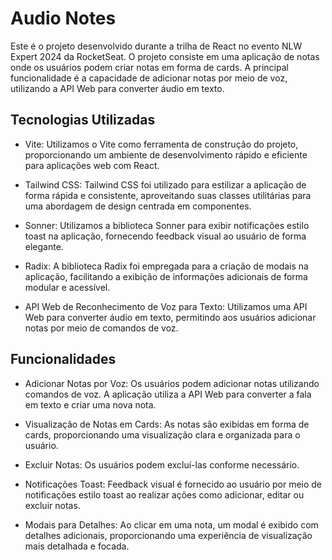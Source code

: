 <h1>Audio Notes</h1>
Este é o projeto desenvolvido durante a trilha de React no evento NLW Expert 2024 da RocketSeat. O projeto consiste em uma aplicação de notas onde os usuários podem criar notas em forma de cards. A principal funcionalidade é a capacidade de adicionar notas por meio de voz, utilizando a API Web para converter áudio em texto.

<h2>Tecnologias Utilizadas</h2>

- Vite: Utilizamos o Vite como ferramenta de construção do projeto, proporcionando um ambiente de desenvolvimento rápido e eficiente para aplicações web com React.

- Tailwind CSS: Tailwind CSS foi utilizado para estilizar a aplicação de forma rápida e consistente, aproveitando suas classes utilitárias para uma abordagem de design centrada em componentes.

- Sonner: Utilizamos a biblioteca Sonner para exibir notificações estilo toast na aplicação, fornecendo feedback visual ao usuário de forma elegante.

- Radix: A biblioteca Radix foi empregada para a criação de modais na aplicação, facilitando a exibição de informações adicionais de forma modular e acessível.
- API Web de Reconhecimento de Voz para Texto: Utilizamos uma API Web para converter áudio em texto, permitindo aos usuários adicionar notas por meio de comandos de voz.


<h2>Funcionalidades</h2>

- Adicionar Notas por Voz: Os usuários podem adicionar notas utilizando comandos de voz. A aplicação utiliza a API Web para converter a fala em texto e criar uma nova nota.

- Visualização de Notas em Cards: As notas são exibidas em forma de cards, proporcionando uma visualização clara e organizada para o usuário.

- Excluir Notas: Os usuários podem excluí-las conforme necessário.

- Notificações Toast: Feedback visual é fornecido ao usuário por meio de notificações estilo toast ao realizar ações como adicionar, editar ou excluir notas.

- Modais para Detalhes: Ao clicar em uma nota, um modal é exibido com detalhes adicionais, proporcionando uma experiência de visualização mais detalhada e focada.
